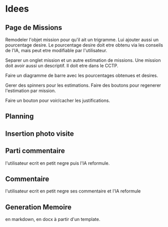 # Idees

## Page de Missions

Remodeler l'objet mission pour qu'il ait un trigramme.
Lui ajouter aussi un pourcentage desire.
Le pourcentage desire doit etre obtenu via les conseils de l'IA, mais peut etre modifiable par l'utilisateur.

Separer un onglet mission et un autre estimation de missions.
Une mission doit avoir aussi un descriptif. Il doit etre dans le CCTP.

Faire un diagramme de barre avec les pourcentages obtenues et desires.

Gerer des spinners pour les estimations. Faire des boutons pour regenerer l'estimation par mission.

Faire un bouton pour voir/cacher les justifications.

## Planning

## Insertion photo visite

## Parti commentaire

l'utilisateur ecrit en petit negre puis l'IA reformule.

## Commentaire

l'utilisateur ecrit en petit negre ses commentaire et l'IA reformule

## Generation Memoire

en markdown, en docx à partir d'un template.
